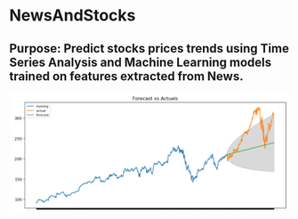 # NewsAndStocks
Purpose: Predict stocks prices trends using Time Series Analysis and Machine Learning models trained on features extracted from News.
---

![](./static/ts.PNG)


